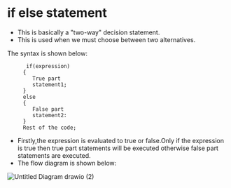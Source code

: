 # if else statement

* This is basically a "two-way" decision statement.
* This is used when we must choose between two alternatives.
         
The syntax is shown below:

          if(expression)
         {
            True part
            statement1;
         }
         else
         {
            False part
            statement2:
         }
         Rest of the code;

* Firstly,the expression is evaluated to true or false.Only if the expression is true then true  part statements will be executed otherwise false part statements are executed.
* The flow diagram is shown below:

![Untitled Diagram drawio (2)](https://user-images.githubusercontent.com/67837564/181254584-7c32a6df-0edd-4544-8d8e-4257f0e430c5.png)
